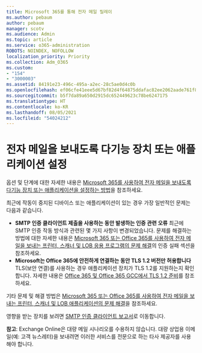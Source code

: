```yaml
---
title: Microsoft 365를 통해 전자 메일 릴레이
ms.author: pebaum
author: pebaum
manager: scotv
ms.audience: Admin
ms.topic: article
ms.service: o365-administration
ROBOTS: NOINDEX, NOFOLLOW
localization_priority: Priority
ms.collection: Adm_O365
ms.custom:
- "154"
- "3000003"
ms.assetid: 84191e23-496c-495a-a2ec-28c5ae0d4c0b
ms.openlocfilehash: ef06cfe41eee5d67bf82d4f64875ddafac82ee2062aade761f81b906cd428dd5
ms.sourcegitcommit: b5f7da89a650d2915dc652449623c78be6247175
ms.translationtype: HT
ms.contentlocale: ko-KR
ms.lasthandoff: 08/05/2021
ms.locfileid: "54024212"
---
```

# <a name="set-up-a-multifunction-device-or-application-to-send-email"></a>전자 메일을 보내도록 다기능 장치 또는 애플리케이션 설정

옵션 및 단계에 대한 자세한 내용은 [Microsoft 365를 사용하여 전자 메일을 보내도록 다기능 장치 또는 애플리케이션을 설정하는 방법](/Exchange/mail-flow-best-practices/how-to-set-up-a-multifunction-device-or-application-to-send-email-using-microsoft-365-or-office-365)을 참조하세요.
  
최근에 작동이 중지된 디바이스 또는 애플리케이션이 있는 경우 가장 일반적인 문제는 다음과 같습니다.

- **SMTP 인증 클라이언트 제출을 사용하는 동안 발생하는 인증 관련 오류** 최근에 SMTP 인증 작동 방식과 관련된 몇 가지 사항이 변경되었습니다. 문제를 해결하는 방법에 대한 자세한 내용은 [Microsoft 365 또는 Office 365를 사용하여 전자 메일을 보내는 프린터, 스캐너 및 LOB 응용 프로그램의 문제 해결](/Exchange/mail-flow-best-practices/fix-issues-with-printers-scanners-and-lob-applications-that-send-email-using-off#error-authentication-unsuccessful)의 인증 실패 섹션을 참조하세요.
- **Microsoft는 Office 365에 안전하게 연결하는 동안 TLS 1.2 버전만 허용합니다** TLS(보안 연결)를 사용하는 경우 애플리케이션 장치가 TLS 1.2를 지원하는지 확인합니다. 자세한 내용은 [Office 365 및 Office 365 GCC에서 TLS 1.2 준비](/microsoft-365/compliance/prepare-tls-1.2-in-office-365)를 참조하세요.
 
기타 문제 및 해결 방법은 [Microsoft 365 또는 Office 365를 사용하여 전자 메일을 보내는 프린터, 스캐너 및 LOB 애플리케이션의 문제 해결](/Exchange/mail-flow-best-practices/fix-issues-with-printers-scanners-and-lob-applications-that-send-email-using-off)을 참조하세요.

영향을 받는 장치를 보려면 [SMTP 인증 클라이언트 보고서](https://protection.office.com/mailflow/dashboard)로 이동합니다.

**참고**: Exchange Online은 대량 메일 시나리오를 수용하지 않습니다. 대량 상업용 이메일(예: 고객 뉴스레터)을 보내려면 이러한 서비스를 전문으로 하는 타사 제공자를 사용해야 합니다.
